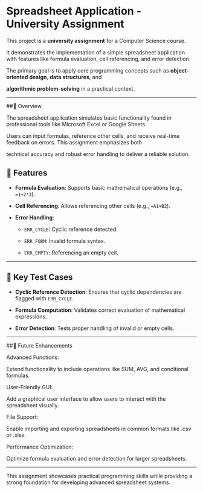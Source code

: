 # Spreadsheet Application - University Assignment  

This project is a **university assignment** for a Computer Science course.

It demonstrates the implementation of a simple spreadsheet application with features like formula evaluation, cell referencing, and error detection. 

The primary goal is to apply core programming concepts such as **object-oriented design**, **data structures**, and 

**algorithmic problem-solving** in a practical context.

---

##📖 Overview

The spreadsheet application simulates basic functionality found in professional tools like Microsoft Excel or Google Sheets. 

Users can input formulas, reference other cells, and receive real-time feedback on errors. This assignment emphasizes both 

technical accuracy and robust error handling to deliver a reliable solution.

## 📖 Features  

- **Formula Evaluation**: Supports basic mathematical operations (e.g., `=1+2*3`).
  
- **Cell Referencing**: Allows referencing other cells (e.g., `=A1+B2`).
  
- **Error Handling**:
  
  - `ERR_CYCLE`: Cyclic reference detected.
    
  - `ERR_FORM`: Invalid formula syntax.
    
  - `ERR_EMPTY`: Referencing an empty cell.  

---

## 🧪 Key Test Cases  


- **Cyclic Reference Detection**: Ensures that cyclic dependencies are flagged with `ERR_CYCLE`.
  
- **Formula Computation**: Validates correct evaluation of mathematical expressions.
  
- **Error Detection**: Tests proper handling of invalid or empty cells.

---

##🌟 Future Enhancements

Advanced Functions:

Extend functionality to include operations like SUM, AVG, and conditional formulas.

User-Friendly GUI:

Add a graphical user interface to allow users to interact with the spreadsheet visually.

File Support:

Enable importing and exporting spreadsheets in common formats like .csv or .xlsx.

Performance Optimization:

Optimize formula evaluation and error detection for larger spreadsheets.

---
This assignment showcases practical programming skills while providing a strong foundation for developing advanced spreadsheet systems.
